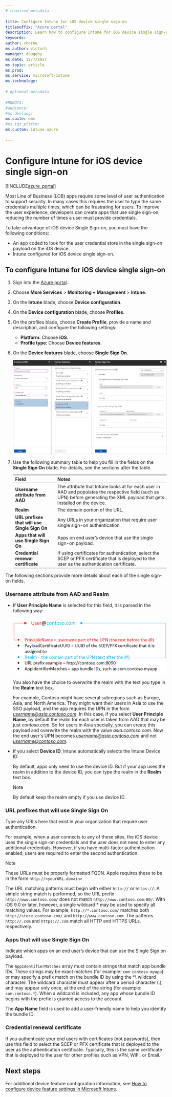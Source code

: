 ```yaml
---
# required metadata

title: Configure Intune for iOS device single sign-on
titlesuffix: "Azure portal"
description: Learn how to configure Intune for iOS device single sign-on."
keywords:
author: vhorne
ms.author: victorh
manager: dougeby
ms.date: 12/7/2017
ms.topic: article
ms.prod:
ms.service: microsoft-intune
ms.technology:

# optional metadata

#ROBOTS:
#audience:
#ms.devlang:
ms.suite: ems
#ms.tgt_pltfrm:
ms.custom: intune-azure

---
```


# Configure Intune for iOS device single sign-on

[!INCLUDE[azure_portal](./includes/azure_portal.md)]

Most Line of Business (LOB) apps require some level of user authentication to support security. In many cases this requires the user to type the same credentials multiple times, which can be frustrating for users. To improve the user experience, developers can create apps that use single sign-on, reducing the number of times a user must provide credentials.

To take advantage of iOS device Single Sign-on, you must have the following conditions:

- An app coded to look for the user credential store in the single sign-on payload on the iOS device.
- Intune configured for iOS device single sign-on.

## To configure Intune for iOS device single sign-on


1. Sign into the [Azure portal](https://portal.azure.com).
2. Choose **More Services** > **Monitoring + Management** > **Intune**.
3. On the **Intune** blade, choose **Device configuration**.
2. On the **Device configuration** blade, choose **Profiles**.
3. On the profiles blade, choose **Create Profile**, provide a name and description, and configure the following settings:
   - **Platform**: Choose **iOS**. 
   - **Profile type**: Choose **Device features**.
4. On the **Device features** blade, choose **Single Sign On**.

   ![Single Sign On blade](./media/sso-blade.png)

2. Use the following summary table to help you fill in the fields on the **Single Sign On** blade. For details, see the sections after the table.
   
   |Field  |Notes|
   |---------|---------|
   |**Username attribute from AAD**|The attribute that Intune looks at for each user in AAD and populates the respective field (such as UPN) before generating the XML payload that gets installed on the device.|
   |**Realm**|The domain portion of the URL.|
   |**URL prefixes that will use Single Sign On**|Any URLs in your organization that require user single sign-on authentication|
   |**Apps that will use Single Sign On**|Apps on end user’s device that use the single sign-on payload.|
   |**Credential renewal certificate**|If using certificates for authentication, select the SCEP or PFX certificate that is deployed to the user as the authentication certificate.|

The following sections provide more details about each of the single sign-on fields.

### Username attribute from AAD and Realm

- If **User Principle Name** is selected for this field, it is parsed in the following way:

   ![Username attribute](media/User-name-attribute.png)

   You also have the choice to overwrite the realm with the text you type in the **Realm** text box.

   For example, Contoso might have several subregions such as Europe, Asia, and North America. They might want their users in Asia to use the SSO payload, and the app requires the UPN in the form *username@asia.contoso.com*. In this case, if you select **User Principle Name**, by default the realm for each user is taken from AAD that may be just *contoso.com*. So for users in Asia specially, you can create this payload and overwrite the realm with the value *asia.contoso.com*. Now the end user's UPN becomes *username@asia.contoso.com* and not *username@contoso.com*.

- If you select **Device ID**, Intune automatically selects the Intune Device ID.

   By default, apps only need to use the device ID. But if your app uses the realm in addition to the device ID, you can type the realm in the **Realm** text box.

   > [!NOTE]
   > By default keep the realm empty if you use device ID.

### URL prefixes that will use Single Sign On

Type any URLs here that exist in your organization that require user authentication.

For example, when a user connects to any of these sites, the iOS device uses the single sign-on credentials and the user does not need to enter any additional credentials. However, if you have multi-factor authentication enabled, users are required to enter the second authentication.

> [!NOTE]
> These URLs must be properly formatted FQDN. Apple requires these to be in the form `http://<yourURL.domain>`

The URL matching patterns must begin with either `http://` or `https://`. A simple string match is performed, so the URL prefix `http://www.contoso.com/` does not match `http://www.contoso.com:80/`. With iOS 9.0 or later, however, a single wildcard * may be used to specify all matching values. For example, `http://*.contoso.com/`  matches both `http://store.contoso.com/` and `http://www.contoso.com`.
The patterns `http://.com` and `https://.com` match all HTTP and HTTPS URLs, respectively.

### Apps that will use Single Sign On

Indicate which apps on an end user’s device that can use the Single Sign on payload.

The `AppIdentifierMatches` array must contain strings that match app bundle IDs. These strings may be exact matches (for example: `com.contoso.myapp`) or may specify a prefix match on the bundle ID by using the *\ wildcard character. The wildcard character must appear after a period character (.), and may appear only once, at the end of the string (for example: `com.contoso.*`). When a wildcard is included, any app whose bundle ID begins with the prefix is granted access to the account.

The **App Name** field is used to add a user-friendly name to help you identify the bundle ID.

### Credential renewal certificate

If you authenticate your end users with certificates (not passwords), then use this field to select the SCEP or PFX certificate that is deployed to the user as the authentication certificate. Typically, this is the same certificate that is deployed to the user for other profiles such as VPN, WiFi, or Email.

## Next steps

For additional device feature configuration information, see [How to configure device feature settings in Microsoft Intune](device-features-configure.md).
